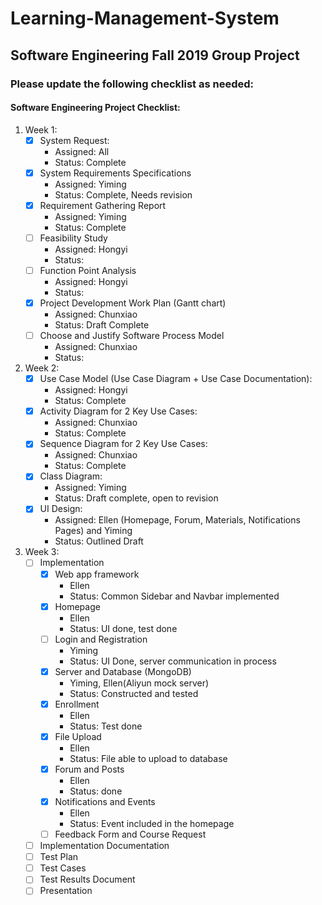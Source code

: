 # Learning-Management-System
Software Engineering Fall 2019 Group Project
------
### Please update the following checklist as needed:

#### Software Engineering Project Checklist:

1. Week 1:
    - [x]  System Request:
        - Assigned: All
        - Status: Complete
    - [x] System Requirements Specifications
        - Assigned: Yiming
        - Status: Complete, Needs revision
    - [x] Requirement Gathering Report
        - Assigned: Yiming
        - Status: Complete
    - [ ] Feasibility Study
        - Assigned: Hongyi
        - Status:
    - [ ] Function Point Analysis
        - Assigned: Hongyi
        - Status:
    - [x] Project Development Work Plan (Gantt chart)
        - Assigned: Chunxiao
        - Status: Draft Complete
    - [ ] Choose and Justify Software Process Model
        - Assigned: Chunxiao
        - Status:

2. Week 2:
    - [x] Use Case Model (Use Case Diagram + Use Case Documentation):
        - Assigned: Hongyi
        - Status: Complete
    - [x] Activity Diagram for 2 Key Use Cases:
        -  Assigned: Chunxiao
        - Status: Complete
    - [x] Sequence Diagram for 2 Key Use Cases:
        -  Assigned: Chunxiao
        - Status: Complete
    - [x] Class Diagram:
        - Assigned: Yiming
        - Status: Draft complete, open to revision
    - [x] UI Design:
        - Assigned: Ellen (Homepage, Forum, Materials, Notifications Pages) and Yiming
        - Status: Outlined Draft

3. Week 3:
    - [ ] Implementation
        - [x] Web app framework
          - Ellen
          - Status:  Common Sidebar and Navbar implemented
        - [x] Homepage
          - Ellen
          - Status: UI done, test done
        - [ ] Login and Registration
          - Yiming
          - Status: UI Done, server communication in process
        - [x] Server and Database (MongoDB)
          - Yiming, Ellen(Aliyun mock server)
          - Status: Constructed and tested
        - [x] Enrollment
          - Ellen
          - Status: Test done 
        - [x] File Upload
          - Ellen
          - Status: File able to upload to database  
        - [x] Forum and Posts
          - Ellen
          - Status: done 
        - [x] Notifications and Events
            - Ellen
            - Status: Event included in the homepage
        - [ ] Feedback Form and Course Request
    - [ ] Implementation Documentation
    - [ ] Test Plan
    - [ ] Test Cases
    - [ ] Test Results Document
    - [ ] Presentation
